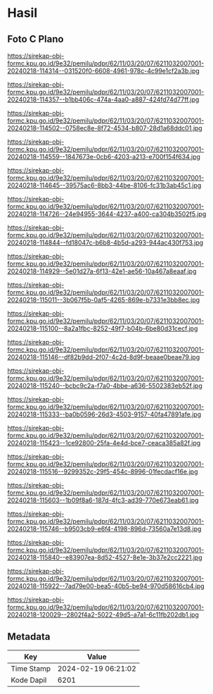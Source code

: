 # Hasil

## Foto C Plano

https://sirekap-obj-formc.kpu.go.id/9e32/pemilu/pdpr/62/11/03/20/07/6211032007001-20240218-114314--031520f0-6608-4961-978c-4c99e1cf2a3b.jpg

https://sirekap-obj-formc.kpu.go.id/9e32/pemilu/pdpr/62/11/03/20/07/6211032007001-20240218-114357--b1bb406c-474a-4aa0-a887-424fd74d77ff.jpg

https://sirekap-obj-formc.kpu.go.id/9e32/pemilu/pdpr/62/11/03/20/07/6211032007001-20240218-114502--0758ec8e-8f72-4534-b807-28d1a68ddc01.jpg

https://sirekap-obj-formc.kpu.go.id/9e32/pemilu/pdpr/62/11/03/20/07/6211032007001-20240218-114559--1847673e-0cb6-4203-a213-e700f154f634.jpg

https://sirekap-obj-formc.kpu.go.id/9e32/pemilu/pdpr/62/11/03/20/07/6211032007001-20240218-114645--39575ac6-8bb3-44be-8106-fc31b3ab45c1.jpg

https://sirekap-obj-formc.kpu.go.id/9e32/pemilu/pdpr/62/11/03/20/07/6211032007001-20240218-114726--24e94955-3644-4237-a400-ca304b3502f5.jpg

https://sirekap-obj-formc.kpu.go.id/9e32/pemilu/pdpr/62/11/03/20/07/6211032007001-20240218-114844--fd18047c-b6b8-4b5d-a293-944ac430f753.jpg

https://sirekap-obj-formc.kpu.go.id/9e32/pemilu/pdpr/62/11/03/20/07/6211032007001-20240218-114929--5e01d27a-6f13-42e1-ae56-10a467a8eaaf.jpg

https://sirekap-obj-formc.kpu.go.id/9e32/pemilu/pdpr/62/11/03/20/07/6211032007001-20240218-115011--3b067f5b-0af5-4265-869e-b7331e3bb8ec.jpg

https://sirekap-obj-formc.kpu.go.id/9e32/pemilu/pdpr/62/11/03/20/07/6211032007001-20240218-115100--8a2a1fbc-8252-49f7-b04b-6be80d31cecf.jpg

https://sirekap-obj-formc.kpu.go.id/9e32/pemilu/pdpr/62/11/03/20/07/6211032007001-20240218-115146--df82b9dd-2f07-4c2d-8d9f-beaae0beae79.jpg

https://sirekap-obj-formc.kpu.go.id/9e32/pemilu/pdpr/62/11/03/20/07/6211032007001-20240218-115240--bcbc9c2a-f7a0-4bbe-a636-5502383eb52f.jpg

https://sirekap-obj-formc.kpu.go.id/9e32/pemilu/pdpr/62/11/03/20/07/6211032007001-20240218-115333--ba0b0596-26d3-4503-9157-40fa47891afe.jpg

https://sirekap-obj-formc.kpu.go.id/9e32/pemilu/pdpr/62/11/03/20/07/6211032007001-20240218-115423--1ce92800-25fa-4e4d-bce7-ceaca385a82f.jpg

https://sirekap-obj-formc.kpu.go.id/9e32/pemilu/pdpr/62/11/03/20/07/6211032007001-20240218-115516--9299352c-29f5-454c-8996-01fecdacf16e.jpg

https://sirekap-obj-formc.kpu.go.id/9e32/pemilu/pdpr/62/11/03/20/07/6211032007001-20240218-115603--1b09f8a6-187d-4fc3-ad39-770e673eab61.jpg

https://sirekap-obj-formc.kpu.go.id/9e32/pemilu/pdpr/62/11/03/20/07/6211032007001-20240218-115746--b9503cb9-e6f4-4198-896d-73560a7e13d8.jpg

https://sirekap-obj-formc.kpu.go.id/9e32/pemilu/pdpr/62/11/03/20/07/6211032007001-20240218-115840--e83907ea-8d52-4527-8e1e-3b37e2cc2221.jpg

https://sirekap-obj-formc.kpu.go.id/9e32/pemilu/pdpr/62/11/03/20/07/6211032007001-20240218-115922--7ad79e00-bea5-40b5-be94-970d58616cb4.jpg

https://sirekap-obj-formc.kpu.go.id/9e32/pemilu/pdpr/62/11/03/20/07/6211032007001-20240218-120029--2802f4a2-5022-49d5-a7a1-6c11fb202db1.jpg


## Metadata

| Key        | Value               |
| ---------- | ------------------- |
| Time Stamp | 2024-02-19 06:21:02 |
| Kode Dapil | 6201                |



